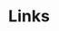 ---
title: Links
links:
  - title: GitHub
    description: GitHub is the world's largest software development platform.
    website: https://github.com
    image: https://github.githubassets.com/images/modules/logos_page/GitHub-Mark.png
  - title: Qiita
    description: Qiita is a service for recording and sharing knowledge about engineers.
    website: https://qiita.com/aiko-han
    image: qiita.png
  - title: LinkedIn
    description: LinkedIn is the world's largest professional network on the internet.
    website: https://www.linkedin.com/in/aiko-hanatsuka-87550a254/
    image: linkedin.png
menu:
    main: 
        weight: -50
        params:
            icon: link

comments: false
---